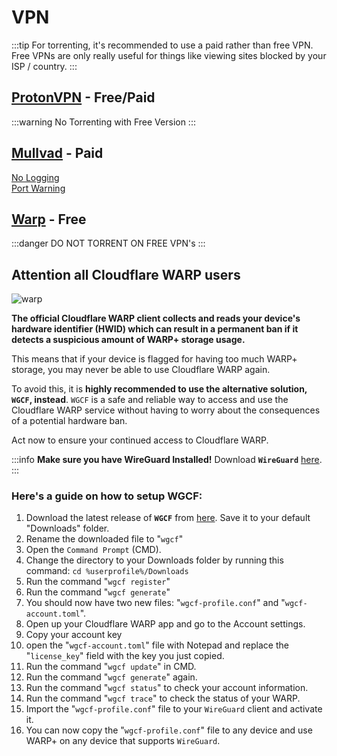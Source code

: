# VPN
:::tip
For torrenting, it's recommended to use a paid rather than free VPN. Free VPNs are only really useful for things like viewing sites blocked by your ISP / country.
:::

## [ProtonVPN](https://protonvpn.com/) - Free/Paid
:::warning
No Torrenting with Free Version
:::

## [Mullvad](https://mullvad.net/en) - Paid
[No Logging](https://mullvad.net/en/blog/2023/4/20/mullvad-vpn-was-subject-to-a-search-warrant-customer-data-not-compromised/) <br>
[Port Warning](https://mullvad.net/en/blog/2023/5/29/removing-the-support-for-forwarded-ports/)

## [Warp](https://one.one.one.one/) - Free
:::danger DO NOT TORRENT ON FREE VPN's
:::

## **Attention all Cloudflare WARP users**

![warp](https://upload.wikimedia.org/wikipedia/commons/thumb/e/e7/1.1.1.1_logo.png/180px-1.1.1.1_logo.png)

**The official Cloudflare WARP client collects and reads your device's hardware identifier (HWID) which can result in a permanent ban if it detects a suspicious amount of WARP+ storage usage.**

This means that if your device is flagged for having too much WARP+ storage, you may never be able to use Cloudflare WARP again. 

To avoid this, it is **highly recommended to use the alternative solution, `WGCF`, instead**. `WGCF` is a safe and reliable way to access and use the Cloudflare WARP service without having to worry about the consequences of a potential hardware ban. 

Act now to ensure your continued access to Cloudflare WARP.

:::info **Make sure you have WireGuard Installed!**
Download **`WireGuard`** [here](https://www.wireguard.com/install/).
:::

### Here's a guide on how to setup **WGCF**:
1. Download the latest release of **`WGCF`** from [here](https://github.com/ViRb3/wgcf/releases). Save it to your default "Downloads" folder.
2. Rename the downloaded file to "`wgcf`"
3. Open the `Command Prompt` (CMD).
4. Change the directory to your Downloads folder by running this command: `cd %userprofile%/Downloads`
5. Run the command "`wgcf register`"
6. Run the command "`wgcf generate`"
7. You should now have two new files: "`wgcf-profile.conf`" and "`wgcf-account.toml`".
8. Open up your Cloudflare WARP app and go to the Account settings.
9. Copy your account key
10. open the "`wgcf-account.toml`" file with Notepad and replace the "`license_key`" field with the key you just copied.
11. Run the command "`wgcf update`" in CMD.
12. Run the command "`wgcf generate`" again.
13. Run the command "`wgcf status`" to check your account information.
14. Run the command "`wgcf trace`" to check the status of your WARP.
15. Import the "`wgcf-profile.conf`" file to your `WireGuard` client and activate it.
16. You can now copy the "`wgcf-profile.conf`" file to any device and use WARP+ on any device that supports `WireGuard`.